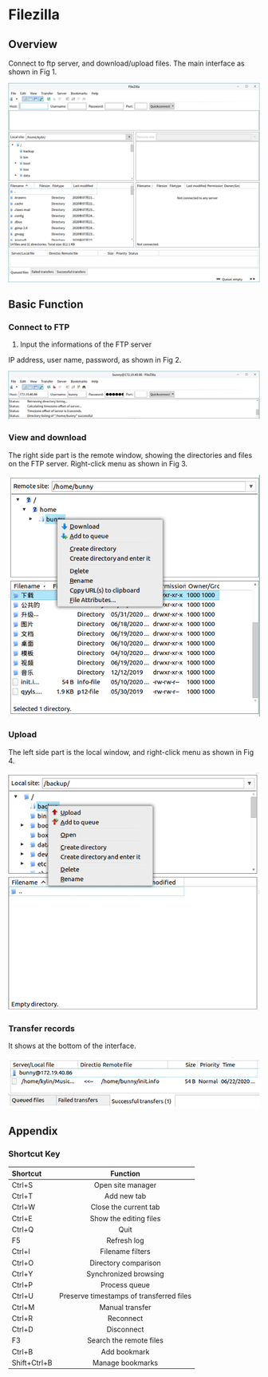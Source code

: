 # Filezilla
## Overview
Connect to ftp server, and download/upload files. The main interface as shown in Fig 1.

![Fig 1 Filezilla-big](image/1.png)
<br>

## Basic Function
### Connect to FTP
1) Input the informations of the FTP server

IP address, user name, password, as shown in Fig 2.

![Fig 2 Connect to FTP-big](image/2.png)

### View and download

The right side part is the remote window, showing the directories and files on the FTP server. Right-click menu as shown in Fig 3.

![Fig 3 The files on FTP](image/3.png)

### Upload

The left side part is the local window, and right-click menu as shown in Fig 4.

![Fig 4 The files at local](image/4.png)

### Transfer records

It shows at the bottom of the interface.

![Fig 5 Transmission records](image/5.png)
<br>

## Appendix
### Shortcut Key

| Shortcut | Function|
| :------------ | :------------: |
| Ctrl+S | Open site manager
| Ctrl+T | Add new tab
| Ctrl+W | Close the current tab
| Ctrl+E | Show the editing files
| Ctrl+Q | Quit
| F5 | Refresh log
| Ctrl+I | Filename filters
| Ctrl+O | Directory comparison
| Ctrl+Y | Synchronized browsing
| Ctrl+P | Process queue
| Ctrl+U | Preserve timestamps of transferred files
| Ctrl+M | Manual transfer
| Ctrl+R | Reconnect
| Ctrl+D | Disconnect
| F3 | Search the remote files
| Ctrl+B | Add bookmark
| Shift+Ctrl+B | Manage bookmarks
